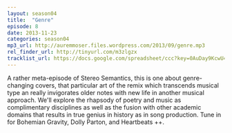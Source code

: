 ```yaml
---
layout: season04
title:  "Genre"
episode: 8
date: 2013-11-23
categories: season04
mp3_url: http://auremmoser.files.wordpress.com/2013/09/genre.mp3
rel_finder_url: http://tinyurl.com/m3zlgzx
tracklist_url: https://docs.google.com/spreadsheet/ccc?key=0AuDay9KcwU4YdHFBUWkyZUJkdGQtWUtUMnBRdXFFTGc&usp=drive_web#gid=41
---
```


A rather meta-episode of Stereo Semantics, this is one about genre-changing covers, that particular art of the remix which transcends musical type an really invigorates older notes with new life in another musical approach. We'll explore the rhapsody of poetry and music as complimentary disciplines as well as the fusion with other academic domains that results in true genius in history as in song production. Tune in for Bohemian Gravity, Dolly Parton, and Heartbeats ++.
